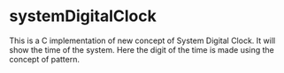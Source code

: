 # systemDigitalClock
This is a C implementation of new concept of System Digital Clock. It will show the time of the system. Here the digit of the time is made using the concept of pattern.
